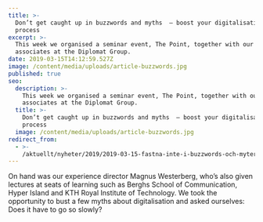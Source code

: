 ```yaml
---
title: >-
  Don’t get caught up in buzzwords and myths  – boost your digitalisation
  process
excerpt: >-
  This week we organised a seminar event, The Point, together with our
  associates at the Diplomat Group.
date: 2019-03-15T14:12:59.527Z
image: /content/media/uploads/article-buzzwords.jpg
published: true
seo:
  description: >-
    This week we organised a seminar event, The Point, together with our
    associates at the Diplomat Group.
  title: >-
    Don’t get caught up in buzzwords and myths  – boost your digitalisation
    process
  image: /content/media/uploads/article-buzzwords.jpg
redirect_from:
  - >-
    /aktuellt/nyheter/2019/2019-03-15-fastna-inte-i-buzzwords-och-myter-----fa-fart-pa-digitaliseringen.html
---
```


On hand was our experience director Magnus Westerberg, who’s also given lectures at seats of learning such as Berghs School of Communication, Hyper Island and KTH Royal Institute of Technology. We took the opportunity to bust a few myths about digitalisation and asked ourselves: Does it have to go so slowly?
